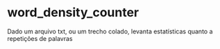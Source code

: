 # word_density_counter
Dado um arquivo txt, ou um trecho colado, levanta estatísticas quanto a repetições de palavras
